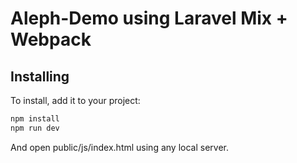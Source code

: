# Aleph-Demo using Laravel Mix + Webpack

## Installing

To install, add it to your project:
```bash
npm install
npm run dev
```
And open public/js/index.html using any local server.
